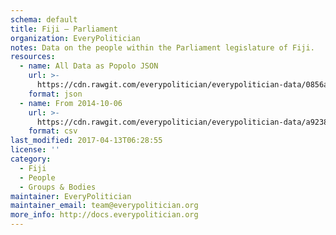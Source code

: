 ```yaml
---
schema: default
title: Fiji — Parliament
organization: EveryPolitician
notes: Data on the people within the Parliament legislature of Fiji.
resources:
  - name: All Data as Popolo JSON
    url: >-
      https://cdn.rawgit.com/everypolitician/everypolitician-data/0856a89205e180d7bcc4169ba0b6df17f5974dfa/data/Fiji/Parliament/ep-popolo-v1.0.json
    format: json
  - name: From 2014-10-06
    url: >-
      https://cdn.rawgit.com/everypolitician/everypolitician-data/a9238b847d91e2411656de007d5cfe34269aaacd/data/Fiji/Parliament/term-2014.csv
    format: csv
last_modified: 2017-04-13T06:28:55
license: ''
category:
  - Fiji
  - People
  - Groups & Bodies
maintainer: EveryPolitician
maintainer_email: team@everypolitician.org
more_info: http://docs.everypolitician.org
---
```


